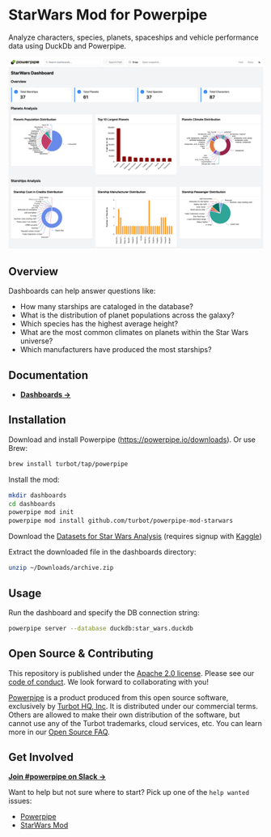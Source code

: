 # StarWars Mod for Powerpipe

Analyze characters, species, planets, spaceships and vehicle performance data using DuckDb and Powerpipe.

![image](https://github.com/turbot/powerpipe-mod-starwars/blob/add-dashboards/docs/starwars_dashboard_screenshot.png)

## Overview

Dashboards can help answer questions like:

- How many starships are cataloged in the database?
- What is the distribution of planet populations across the galaxy?
- Which species has the highest average height?
- What are the most common climates on planets within the Star Wars universe?
- Which manufacturers have produced the most starships?

## Documentation

- **[Dashboards →](https://hub.powerpipe.io/mods/turbot/starwars/dashboards)**

## Installation

Download and install Powerpipe (https://powerpipe.io/downloads). Or use Brew:

```sh
brew install turbot/tap/powerpipe
```

Install the mod:

```sh
mkdir dashboards
cd dashboards
powerpipe mod init
powerpipe mod install github.com/turbot/powerpipe-mod-starwars
```

Download the [Datasets for Star Wars Analysis](https://www.kaggle.com/datasets/souravthe/star-war-dataset-analysis-duckdb/data?select=star_war.duckdb) (requires signup with [Kaggle](https://www.kaggle.com/))

Extract the downloaded file in the dashboards directory:

```sh
unzip ~/Downloads/archive.zip
```

## Usage

Run the dashboard and specify the DB connection string:

```sh
powerpipe server --database duckdb:star_wars.duckdb
```

## Open Source & Contributing

This repository is published under the [Apache 2.0 license](https://www.apache.org/licenses/LICENSE-2.0). Please see our [code of conduct](https://github.com/turbot/.github/blob/main/CODE_OF_CONDUCT.md). We look forward to collaborating with you!

[Powerpipe](https://powerpipe.io) is a product produced from this open source software, exclusively by [Turbot HQ, Inc](https://turbot.com). It is distributed under our commercial terms. Others are allowed to make their own distribution of the software, but cannot use any of the Turbot trademarks, cloud services, etc. You can learn more in our [Open Source FAQ](https://turbot.com/open-source).

## Get Involved

**[Join #powerpipe on Slack →](https://powerpipe.io/community/join)**

Want to help but not sure where to start? Pick up one of the `help wanted` issues:

- [Powerpipe](https://github.com/turbot/powerpipe/labels/help%20wanted)
- [StarWars Mod](https://github.com/turbot/powerpipe-mod-starwar/labels/help%20wanted)
